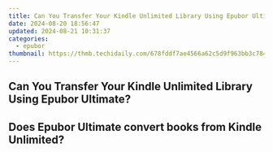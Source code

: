 ```yaml
---
title: Can You Transfer Your Kindle Unlimited Library Using Epubor Ultimate?
date: 2024-08-20 18:56:47
updated: 2024-08-21 10:31:37
categories:
  - epubor
thumbnail: https://thmb.techidaily.com/678fddf7ae4566a62c5d9f963bb3c78467acea0fb81bb49e5d9d8fec87876404.jpeg
---
```


## Can You Transfer Your Kindle Unlimited Library Using Epubor Ultimate?

## Does Epubor Ultimate convert books from Kindle Unlimited?



<ins class="adsbygoogle"
     style="display:block"
     data-ad-format="autorelaxed"
     data-ad-client="ca-pub-7571918770474297"
     data-ad-slot="1223367746"></ins>



<ins class="adsbygoogle"
     style="display:block"
     data-ad-client="ca-pub-7571918770474297"
     data-ad-slot="8358498916"
     data-ad-format="auto"
     data-full-width-responsive="true"></ins>
